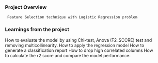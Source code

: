 ### Project Overview

     Feature Selection technique with Logistic Regression problem


### Learnings from the project

 How to evaluate the model by using Chi-test, Anova (F2_SCORE) test and removing multicollinearity.
How to apply the regression model
How to generate a classification report
How to drop high correlated columns
How to calculate the r2 score and compare the model performance.


